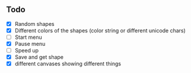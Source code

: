 ## Todo


- [x] Random shapes
- [x] Different colors of the shapes (color string or different unicode chars)
- [ ] Start menu
- [x] Pause menu
- [ ] Speed up
- [x] Save and get shape
- [x] different canvases showing different things
